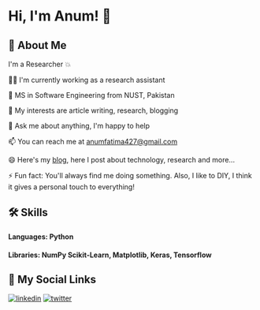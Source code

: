 
# Hi, I'm Anum! 👋


## 🚀 About Me
I'm a Researcher :boom:




👩‍💻 I'm currently working as a research assistant 

🧠 MS in Software Engineering from NUST, Pakistan 

🤔 My interests are article writing, research, blogging

💬 Ask me about anything, I'm happy to help

📫 You can reach me at anumfatima427@gmail.com

😄 Here's my [blog](https://dicedtalk.com/), here I post about technology, research and more...

⚡️ Fun fact: You'll always find me doing something. Also, I like to DIY, I think it gives a personal touch to everything!


## 🛠 Skills
#### Languages: Python
#### Libraries: NumPy Scikit-Learn, Matplotlib, Keras, Tensorflow


## 🔗 My Social Links

[![linkedin](https://img.shields.io/badge/linkedin-0A66C2?style=for-the-badge&logo=linkedin&logoColor=white)](https://www.linkedin.com/in/anum-fatima-811468130/)
[![twitter](https://img.shields.io/badge/twitter-1DA1F2?style=for-the-badge&logo=twitter&logoColor=white)](https://twitter.com/)

